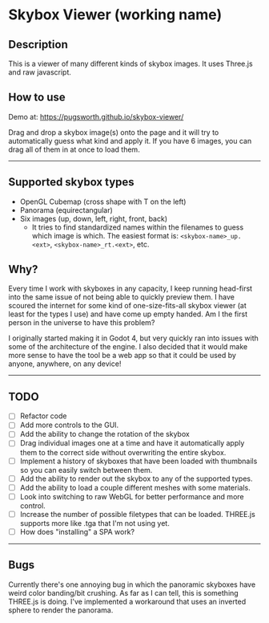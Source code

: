 # Skybox Viewer (working name)

## Description
This is a viewer of many different kinds of skybox images.
It uses Three.js and raw javascript.


## How to use
Demo at: https://pugsworth.github.io/skybox-viewer/

Drag and drop a skybox image(s) onto the page and it will try to automatically guess what kind and apply it.
If you have 6 images, you can drag all of them in at once to load them.

---

## Supported skybox types
- OpenGL Cubemap (cross shape with T on the left)
- Panorama (equirectangular)
- Six images (up, down, left, right, front, back)
    - It tries to find standardized names within the filenames to guess which image is which. The easiest format is: `<skybox-name>_up.<ext>`, `<skybox-name>_rt.<ext>`, etc.


## Why?
Every time I work with skyboxes in any capacity, I keep running head-first into the same issue of not being able to quickly preview them.
I have scoured the internet for some kind of one-size-fits-all skybox viewer (at least for the types I use) and have come up empty handed.
Am I the first person in the universe to have this problem?

I originally started making it in Godot 4, but very quickly ran into issues with some of the architecture of the engine.
I also decided that it would make more sense to have the tool be a web app so that it could be used by anyone, anywhere, on any device!

---

## TODO
- [ ] Refactor code
- [ ] Add more controls to the GUI.
- [ ] Add the ability to change the rotation of the skybox
- [ ] Drag individual images one at a time and have it automatically apply them to the correct side without overwriting the entire skybox.
- [ ] Implement a history of skyboxes that have been loaded with thumbnails so you can easily switch between them.
- [ ] Add the ability to render out the skybox to any of the supported types.
- [ ] Add the ability to load a couple different meshes with some materials.
- [ ] Look into switching to raw WebGL for better performance and more control.
- [ ] Increase the number of possible filetypes that can be loaded. THREE.js supports more like .tga that I'm not using yet.
- [ ] How does "installing" a SPA work?

---

## Bugs
Currently there's one annoying bug in which the panoramic skyboxes have weird color banding/bit crushing.
As far as I can tell, this is something THREE.js is doing. I've implemented a workaround that uses an inverted sphere to render the panorama.